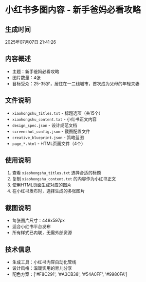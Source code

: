 # 小红书多图内容 - 新手爸妈必看攻略

## 生成时间
2025年07月07日 21:41:26

## 内容概述
- 主题：新手爸妈必看攻略
- 图片数量：4张
- 目标受众：25-35岁，居住在一二线城市，首次成为父母的年轻夫妻

## 文件说明
- `xiaohongshu_titles.txt` - 标题选项（共15个）
- `xiaohongshu_content.txt` - 小红书正文内容
- `design_spec.json` - 设计规范文档
- `screenshot_config.json` - 截图配置文件
- `creative_blueprint.json` - 策略蓝图
- `page_*.html` - HTML页面文件（4个）

## 使用说明
1. 查看 `xiaohongshu_titles.txt` 选择合适的标题
2. 复制 `xiaohongshu_content.txt` 的内容作为小红书正文
3. 使用HTML页面生成对应的图片
4. 在小红书发布时，选择生成的多张图片

## 截图说明
- 每张图片尺寸：448x597px
- 适合小红书平台发布
- 所有样式已内联，无需外部资源

## 技术信息
- 生成工具：小红书内容自动化管线
- 设计风格：温暖实用的育儿分享
- 配色方案：['#F8C291', '#A3CB38', '#54A0FF', '#9980FA']
